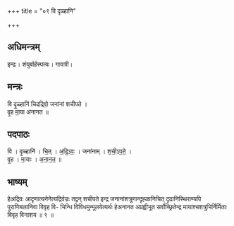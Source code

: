 +++
title = "०९ वि दृळ्हानि"

+++
## अधिमन्त्रम्
इन्द्रः। शंयुर्बार्हस्पत्यः। गायत्री।

## मन्त्रः
वि दृ॒ळ्हानि॑ चिदद्रिवो॒ जना॑नां शचीपते ।  
वृ॒ह मा॒या अ॑नानत ॥

## पदपाठः
वि । दृ॒ळ्हानि॑ । चि॒त् । अ॒द्रि॒ऽवः॒ । जना॑नाम् । श॒ची॒ऽप॒ते॒ ।  
वृ॒ह । मा॒याः । अ॒ना॒न॒त॒ ॥

## भाष्यम्
हेअद्रिवः आदृणात्यनेनेत्यद्रिर्वज्रः तद्वन् शचीपते इन्द्र जनानांशत्रूणान्दृह्ळानिचित् दृढानिस्थिराण्यपि पुराणिबलानिवा विवृह वि- भिन्धि विविधमुन्मूलयेत्यर्थः हेअनानत अप्रह्वीभूत सर्वोच्छ्रितेन्द्र मायाश्चशत्रुभिर्निर्मिताः विवृह विनाशय ॥ ९ ॥